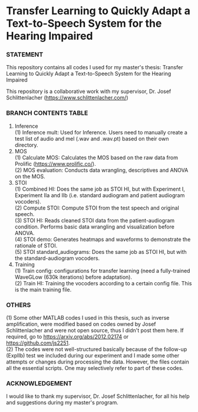 # Transfer Learning to Quickly Adapt a Text-to-Speech System for the Hearing Impaired
### STATEMENT
This repository contains all codes I used for my master's thesis: Transfer Learning to Quickly Adapt a Text-to-Speech System for the Hearing Impaired

This repository is a collaborative work with my supervisor, Dr. Josef Schlittenlacher (https://www.schlittenlacher.com/)

### BRANCH CONTENTS TABLE
1. Inference
<br />(1) Inference mult: Used for Inference. Users need to manually create a test list of audio and mel (.wav and .wav.pt) based on their own directory.
2. MOS
<br />(1) Calculate MOS: Calculates the MOS based on the raw data from Prolific (https://www.prolific.co/).
<br />(2) MOS evaluation: Conducts data wrangling, descriptives and ANOVA on the MOS.
3. STOI
<br /> (1) Combined HI: Does the same job as STOI HI, but with Experiment I, Experiment IIa and IIb (i.e. standard audiogram and patient audiogram vocoders).
<br /> (2) Compute STOI: Compute STOI from the test speech and original speech.
<br /> (3) STOI HI: Reads cleaned STOI data from the patient-audiogram condition. Performs basic data wrangling and visualization before ANOVA.
<br /> (4) STOI demo: Generates heatmaps and waveforms to demonstrate the rationale of STOI.
<br /> (5) STOI standard_audiograms: Does the same job as STOI HI, but with the standard-audiogram vocoders.
4. Training
<br /> (1) Train config: configurations for transfer learning (need a fully-trained WaveGLow (630k iterations) before adaptation).
<br /> (2) Train HI: Training the vocoders according to a certain config file. This is the main training file.

### OTHERS
(1) Some other MATLAB codes I used in this thesis, such as inverse amplification, were modified based on codes owned by Josef Schlittenlacher and were not open source, thus I didn't post them here. If required, go to https://arxiv.org/abs/2012.02174 or https://github.com/js2251.
<br /> (2) The codes were not well-structured basically because of the follow-up (ExpIIb) test we included during our experiment and I made some other attempts or changes during processing the data. However, the files contain all the essential scripts. One may selectively refer to part of these codes.

### ACKNOWLEDGEMENT
<be /> I would like to thank my supervisor, Dr. Josef Schlittenlacher, for all his help and suggestions during my master's program. 
